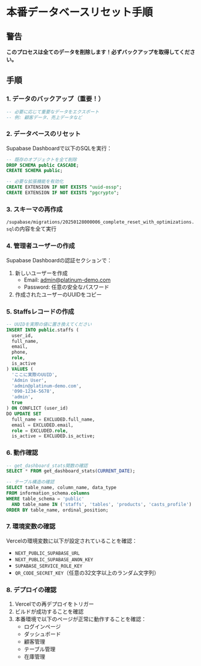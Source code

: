 # 本番データベースリセット手順

## 警告
**このプロセスは全てのデータを削除します！必ずバックアップを取得してください。**

## 手順

### 1. データのバックアップ（重要！）
```sql
-- 必要に応じて重要なデータをエクスポート
-- 例: 顧客データ、売上データなど
```

### 2. データベースのリセット
Supabase Dashboardで以下のSQLを実行：

```sql
-- 既存のオブジェクトを全て削除
DROP SCHEMA public CASCADE;
CREATE SCHEMA public;

-- 必要な拡張機能を有効化
CREATE EXTENSION IF NOT EXISTS "uuid-ossp";
CREATE EXTENSION IF NOT EXISTS "pgcrypto";
```

### 3. スキーマの再作成
`/supabase/migrations/20250128000006_complete_reset_with_optimizations.sql`の内容を全て実行

### 4. 管理者ユーザーの作成
Supabase Dashboardの認証セクションで：
1. 新しいユーザーを作成
   - Email: admin@platinum-demo.com
   - Password: 任意の安全なパスワード
2. 作成されたユーザーのUUIDをコピー

### 5. Staffsレコードの作成
```sql
-- UUIDを実際の値に置き換えてください
INSERT INTO public.staffs (
  user_id,
  full_name,
  email,
  phone,
  role,
  is_active
) VALUES (
  'ここに実際のUUID',
  'Admin User',
  'admin@platinum-demo.com',
  '090-1234-5678',
  'admin',
  true
) ON CONFLICT (user_id) 
DO UPDATE SET
  full_name = EXCLUDED.full_name,
  email = EXCLUDED.email,
  role = EXCLUDED.role,
  is_active = EXCLUDED.is_active;
```

### 6. 動作確認
```sql
-- get_dashboard_stats関数の確認
SELECT * FROM get_dashboard_stats(CURRENT_DATE);

-- テーブル構造の確認
SELECT table_name, column_name, data_type 
FROM information_schema.columns 
WHERE table_schema = 'public' 
  AND table_name IN ('staffs', 'tables', 'products', 'casts_profile')
ORDER BY table_name, ordinal_position;
```

### 7. 環境変数の確認
Vercelの環境変数に以下が設定されていることを確認：
- `NEXT_PUBLIC_SUPABASE_URL`
- `NEXT_PUBLIC_SUPABASE_ANON_KEY`
- `SUPABASE_SERVICE_ROLE_KEY`
- `QR_CODE_SECRET_KEY`（任意の32文字以上のランダム文字列）

### 8. デプロイの確認
1. Vercelでの再デプロイをトリガー
2. ビルドが成功することを確認
3. 本番環境で以下のページが正常に動作することを確認：
   - ログインページ
   - ダッシュボード
   - 顧客管理
   - テーブル管理
   - 在庫管理